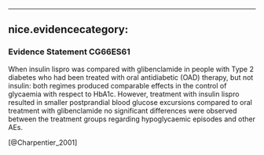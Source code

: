 
---
nice.evidencecategory: 
---

### Evidence Statement CG66ES61
When insulin lispro was compared with glibenclamide in people with Type 2 diabetes who had been treated with oral antidiabetic (OAD) therapy, but not insulin: both regimes produced comparable effects in the control of glycaemia with respect to HbA1c. However, treatment with insulin lispro resulted in smaller postprandial blood glucose excursions compared to oral treatment with glibenclamide no significant differences were observed between the treatment groups regarding hypoglycaemic episodes and other AEs.

[@Charpentier_2001]

